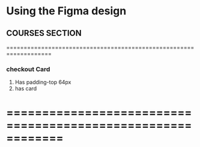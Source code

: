 # Using the Figma design

## COURSES SECTION

===================================================================

### checkout Card
1. Has padding-top 64px
2. has card

============================================================
=======